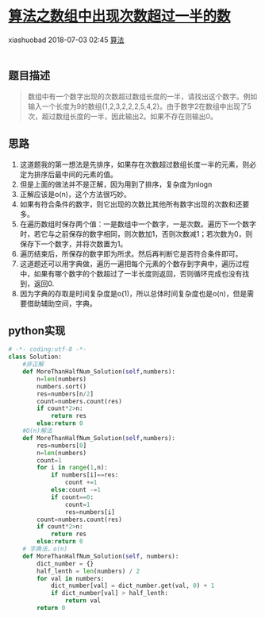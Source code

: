 <div class="blog-article">
    <h1><a href="p.html?p=算法/算法之数组中出现次数超过一半的数" class="title">算法之数组中出现次数超过一半的数</a></h1>
    <span class="author">xiashuobad</span>
    <span class="time">2018-07-03 02:45</span>
    <span><a href="tags.html?t=算法" class="tag">算法</a></span>
    </div>
<br/>

## 题目描述 ##
> 数组中有一个数字出现的次数超过数组长度的一半，请找出这个数字。例如输入一个长度为9的数组{1,2,3,2,2,2,5,4,2}。由于数字2在数组中出现了5次，超过数组长度的一半，因此输出2。如果不存在则输出0。
## 思路 ##
1. 这道题我的第一想法是先排序，如果存在次数超过数组长度一半的元素，则必定为排序后最中间的元素的值。
2. 但是上面的做法并不是正解，因为用到了排序，复杂度为nlogn
3. 正解应该是o(n)，这个方法很巧妙。
4. 如果有符合条件的数字，则它出现的次数比其他所有数字出现的次数和还要多。
5. 在遍历数组时保存两个值：一是数组中一个数字，一是次数。遍历下一个数字时，若它与之前保存的数字相同，则次数加1，否则次数减1；若次数为0，则保存下一个数字，并将次数置为1。
6. 遍历结束后，所保存的数字即为所求。然后再判断它是否符合条件即可。
7. 这道题还可以用字典做，遍历一遍把每个元素的个数存到字典中，遍历过程中，如果有哪个数字的个数超过了一半长度则返回，否则循环完成也没有找到，返回0.
8. 因为字典的存取是时间复杂度是o(1)，所以总体时间复杂度也是o(n)，但是需要借助辅助空间，字典。


## python实现 ##

```python
# -*- coding:utf-8 -*-
class Solution:
    #非正解
    def MoreThanHalfNum_Solution(self,numbers):
        n=len(numbers)
        numbers.sort()
        res=numbers[n/2]
        count=numbers.count(res)
        if count*2>n:
            return res
        else:return 0
    #O(n)解法
    def MoreThanHalfNum_Solution(self,numbers):
        res=numbers[0]
        n=len(numbers)
        count=1
        for i in range(1,n):
            if numbers[i]==res:
                count +=1
            else:count -=1
            if count==0:
                count=1
                res=numbers[i]
        count=numbers.count(res)
        if count*2>n:
            return res
        else:return 0
    # 字典法，o(n)
    def MoreThanHalfNum_Solution(self, numbers):
        dict_number = {}
        half_lenth = len(numbers) / 2
        for val in numbers:
            dict_number[val] = dict_number.get(val, 0) + 1
            if dict_number[val] > half_lenth:
                return val
        return 0
```